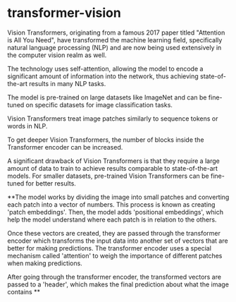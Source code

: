 # transformer-vision

Vision Transformers, originating from a famous 2017 paper titled "Attention is All You Need", have transformed the machine learning field, specifically natural language processing (NLP) and are now being used extensively in the computer vision realm as well.

The technology uses self-attention, allowing the model to encode a significant amount of information into the network, thus achieving state-of-the-art results in many NLP tasks.

The model is pre-trained on large datasets like ImageNet and can be fine-tuned on specific datasets for image classification tasks.

Vision Transformers treat image patches similarly to sequence tokens or words in NLP.

To get deeper Vision Transformers, the number of blocks inside the Transformer encoder can be increased.

A significant drawback of Vision Transformers is that they require a large amount of data to train to achieve results comparable to state-of-the-art models. For smaller datasets, pre-trained Vision Transformers can be fine-tuned for better results.

**The model works by dividing the image into small patches and converting each patch into a vector of numbers. This process is known as creating 'patch embeddings'. Then, the model adds 'positional embeddings', which help the model understand where each patch is in relation to the others.

Once these vectors are created, they are passed through the transformer encoder which transforms the input data into another set of vectors that are better for making predictions. The transformer encoder uses a special mechanism called 'attention' to weigh the importance of different patches when making predictions.

After going through the transformer encoder, the transformed vectors are passed to a 'header', which makes the final prediction about what the image contains
**
